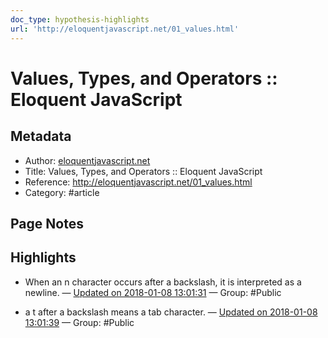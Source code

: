 ```yaml
---
doc_type: hypothesis-highlights
url: 'http://eloquentjavascript.net/01_values.html'
---
```


# Values, Types, and Operators :: Eloquent JavaScript

## Metadata
- Author: [eloquentjavascript.net]()
- Title: Values, Types, and Operators :: Eloquent JavaScript
- Reference: http://eloquentjavascript.net/01_values.html
- Category: #article

## Page Notes
## Highlights
- When an n character occurs after a backslash, it is interpreted as a newline. — [Updated on 2018-01-08 13:01:31](https://hyp.is/9Uh5rvSdEee60hMrB8d4Aw/eloquentjavascript.net/01_values.html) — Group: #Public

- a t after a backslash means a tab character. — [Updated on 2018-01-08 13:01:39](https://hyp.is/-d0nYvSdEeeBtr-T7mzHtg/eloquentjavascript.net/01_values.html) — Group: #Public



